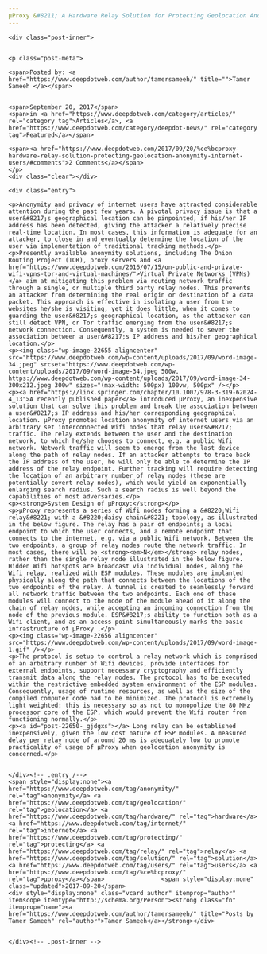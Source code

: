 ```yaml
---
μProxy &#8211; A Hardware Relay Solution for Protecting Geolocation Anonymity of Internet Users
---
```

<article class="post-listing post-22650 post type-post status-publish format-standard has-post-thumbnail hentry category-articles category-deepdot-news tag-anonymity tag-geolocation tag-hardware tag-internet tag-protecting tag-relay tag-solution tag-users tag-proxy">
    
    <div class="post-inner">
    
    
    <p class="post-meta">
    
    <span>Posted by: <a href="https://www.deepdotweb.com/author/tamersameeh/" title="">Tamer Sameeh </a></span>
    
    
    <span>September 20, 2017</span>
    <span>in <a href="https://www.deepdotweb.com/category/articles/" rel="category tag">Articles</a>, <a href="https://www.deepdotweb.com/category/deepdot-news/" rel="category tag">Featured</a></span>
    
    <span><a href="https://www.deepdotweb.com/2017/09/20/%ce%bcproxy-hardware-relay-solution-protecting-geolocation-anonymity-internet-users/#comments">2 Comments</a></span>
    </p>
    <div class="clear"></div>
    
    <div class="entry">
    
    <p>Anonymity and privacy of internet users have attracted considerable attention during the past few years. A pivotal privacy issue is that a user&#8217;s geographical location can be pinpointed, if his/her IP address has been detected, giving the attacker a relatively precise real-time location. In most cases, this information is adequate for an attacker, to close in and eventually determine the location of the user via implementation of traditional tracking methods.</p>
    <p>Presently available anonymity solutions, including The Onion Routing Project (TOR), proxy servers and <a href="https://www.deepdotweb.com/2016/07/15/on-public-and-private-wifi-vpns-tor-and-virtual-machines/">Virtual Private Networks (VPNs)</a> aim at mitigating this problem via routing network traffic through a single, or multiple third party relay nodes. This prevents an attacker from determining the real origin or destination of a data packet. This approach is effective in isolating a user from the websites he/she is visiting, yet it does little, when it comes to guarding the user&#8217;s geographical location, as the attacker can still detect VPN, or Tor traffic emerging from the user&#8217;s network connection. Consequently, a system is needed to sever the association between a user&#8217;s IP address and his/her geographical location.</p>
    <p><img class="wp-image-22655 aligncenter" src="https://www.deepdotweb.com/wp-content/uploads/2017/09/word-image-34.jpeg" srcset="https://www.deepdotweb.com/wp-content/uploads/2017/09/word-image-34.jpeg 500w, https://www.deepdotweb.com/wp-content/uploads/2017/09/word-image-34-300x212.jpeg 300w" sizes="(max-width: 500px) 100vw, 500px" /></p>
    <p><a href="https://link.springer.com/chapter/10.1007/978-3-319-62024-4_13">A recently published paper</a> introduced μProxy, an inexpensive solution that can solve this problem and break the association between a user&#8217;s IP address and his/her corresponding geographical location. μProxy promotes location anonymity of internet users via an arbitrary set interconnected Wifi nodes that relay users&#8217; traffic. The relay extends between the user and the destination network, to which he/she chooses to connect, e.g. a public Wifi network. Network traffic will seem to emerge from the last device along the path of relay nodes. If an attacker attempts to trace back the IP address of the user, he will only be able to determine the IP address of the relay endpoint. Further tracking will require detecting the location of an arbitrary number of relay nodes (these are potentially covert relay nodes), which would yield an exponentially enlarging search radius. Such a search radius is well beyond the capabilities of most adversaries.</p>
    <p><strong>System Design of μProxy:</strong></p>
    <p>μProxy represents a series of Wifi nodes forming a &#8220;Wifi relay&#8221; with a &#8220;daisy chain&#8221; topology, as illustrated in the below figure. The relay has a pair of endpoints; a local endpoint to which the user connects, and a remote endpoint that connects to the internet, e.g. via a public Wifi network. Between the two endpoints, a group of relay nodes route the network traffic. In most cases, there will be <strong><em>N</em></strong> relay nodes, rather than the single relay node illustrated in the below figure. Hidden Wifi hotspots are broadcast via individual nodes, along the Wifi relay, realized with ESP modules. These modules are implanted physically along the path that connects between the locations of the two endpoints of the relay. A tunnel is created to seamlessly forward all network traffic between the two endpoints. Each one of these modules will connect to the node of the module ahead of it along the chain of relay nodes, while accepting an incoming connection from the node of the previous module. ESP&#8217;s ability to function both as a Wifi client, and as an access point simultaneously marks the basic infrastructure of μProxy .</p>
    <p><img class="wp-image-22656 aligncenter" src="https://www.deepdotweb.com/wp-content/uploads/2017/09/word-image-1.gif" /></p>
    <p>The protocol is setup to control a relay network which is comprised of an arbitrary number of Wifi devices, provide interfaces for external endpoints, support necessary cryptography and efficiently transmit data along the relay nodes. The protocol has to be executed within the restrictive embedded system environment of the ESP modules. Consequently, usage of runtime resources, as well as the size of the compiled computer code had to be minimized. The protocol is extremely light weighted; this is necessary so as not to monopolize the 80 MHz processor core of the ESP, which would prevent the Wifi router from functioning normally.</p>
    <p><a id="post-22650-_gjdgxs"></a> Long relay can be established inexpensively, given the low cost nature of ESP modules. A measured delay per relay node of around 20 ms is adequately low to promote practicality of usage of μProxy when geolocation anonymity is concerned.</p>
    
    
    </div><!-- .entry /-->
    <span style="display:none"><a href="https://www.deepdotweb.com/tag/anonymity/" rel="tag">anonymity</a> <a href="https://www.deepdotweb.com/tag/geolocation/" rel="tag">geolocation</a> <a href="https://www.deepdotweb.com/tag/hardware/" rel="tag">hardware</a> <a href="https://www.deepdotweb.com/tag/internet/" rel="tag">internet</a> <a href="https://www.deepdotweb.com/tag/protecting/" rel="tag">protecting</a> <a href="https://www.deepdotweb.com/tag/relay/" rel="tag">relay</a> <a href="https://www.deepdotweb.com/tag/solution/" rel="tag">solution</a> <a href="https://www.deepdotweb.com/tag/users/" rel="tag">users</a> <a href="https://www.deepdotweb.com/tag/%ce%bcproxy/" rel="tag">μproxy</a></span>				<span style="display:none" class="updated">2017-09-20</span>
    <div style="display:none" class="vcard author" itemprop="author" itemscope itemtype="http://schema.org/Person"><strong class="fn" itemprop="name"><a href="https://www.deepdotweb.com/author/tamersameeh/" title="Posts by Tamer Sameeh" rel="author">Tamer Sameeh</a></strong></div>
    
    
    </div><!-- .post-inner -->
</article><!-- .post-listing -->

